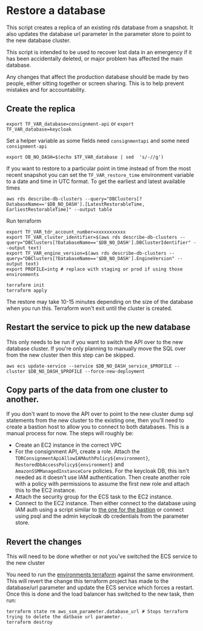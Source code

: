 # Restore a database

This script creates a replica of an existing rds database from a snapshot. It also updates the database url parameter in the parameter store to point to the new database cluster.

This script is intended to be used to recover lost data in an emergency if it has been accidentally deleted, or major problem has affected the main database.

Any changes that affect the production database should be made by two people, either sitting together or screen sharing. This is to help prevent mistakes and for accountability.

## Create the replica
`export TF_VAR_database=consignment-api` or `export TF_VAR_database=keycloak`

Set a helper variable as some fields need `consignmentapi` and some need `consignment-api`

`export DB_NO_DASH=$(echo $TF_VAR_database | sed  's/-//g')`

If you want to restore to a particular point in time instead of from the most recent snapshot you can set the `TF_VAR_restore_time` environment variable to a date and time in UTC format. To get the earliest and latest available times

```
aws rds describe-db-clusters --query="DBClusters[?DatabaseName=='$DB_NO_DASH'].[LatestRestorableTime, EarliestRestorableTime]" --output table
```

Run terraform
```
export TF_VAR_tdr_account_number=xxxxxxxxxxx
export TF_VAR_cluster_identifier=$(aws rds describe-db-clusters --query="DBClusters[?DatabaseName=='$DB_NO_DASH'].DBClusterIdentifier" --output text)
export TF_VAR_engine_version=$(aws rds describe-db-clusters --query="DBClusters[?DatabaseName=='$DB_NO_DASH'].EngineVersion" --output text)
export PROFILE=intg # replace with staging or prod if using those environments

terraform init
terraform apply
```

The restore may take 10-15 minutes depending on the size of the database when you run this. Terraform won't exit until the cluster is created.

## Restart the service to pick up the new database
This only needs to be run if you want to switch the API over to the new database cluster. If you're only planning to manually move the SQL over from the new cluster then this step can be skipped.
```
aws ecs update-service --service $DB_NO_DASH_service_$PROFILE --cluster $DB_NO_DASH_$PROFILE --force-new-deployment
```

## Copy parts of the data from one cluster to another.
If you don't want to move the API over to point to the new cluster dump sql statements from the new cluster to the existing one, then you'll need to create a bastion host to allow you to connect to both databases. This is a manual process for now. The steps will roughly be:
* Create an EC2 instance in the correct VPC
* For the consignment API, create a role. Attach the `TDRConsignmentApiAllowIAMAuthPolicy${environment}`, `RestoredDbAccessPolicy${environment}` and `AmazonSSMManagedInstanceCore` policies. For the keycloak DB, this isn't needed as it doesn't use IAM authentication. Then create another role with a policy with permissions to assume the first new role and attach this to the EC2 instance. 
* Attach the security group for the ECS task to the EC2 instance.
* Connect to the EC2 instance. Then either connect to the database using IAM auth using a script similar to [the one for the bastion](https://github.com/nationalarchives/tdr-terraform-modules/blob/master/ec2/templates/user_data_postgres.sh.tpl) or connect using psql and the admin keycloak db credentials from the parameter store.

## Revert the changes
This will need to be done whether or not you've switched the ECS service to the new cluster

You need to run the [environments terraform](https://github.com/nationalarchives/tdr-terraform-environments) against the same environment. This will revert the change this terraform project has made to the database/url parameter and update the ECS service which forces a restart. Once this is done and the load balancer has switched to the new task, then run: 
```
terraform state rm aws_ssm_parameter.database_url # Stops terraform trying to delete the datbase url parameter.
terraform destroy
```
